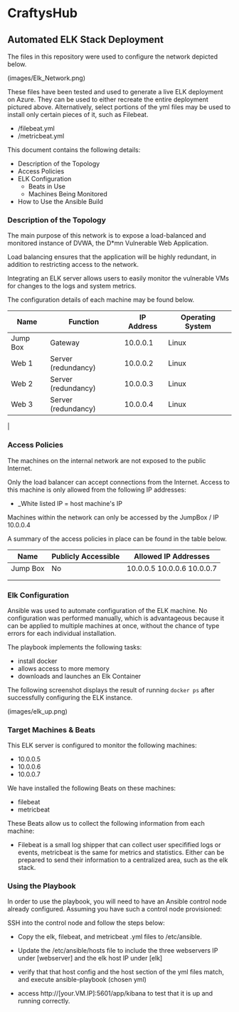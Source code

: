 # CraftysHub
## Automated ELK Stack Deployment

The files in this repository were used to configure the network depicted below.

(images/Elk_Network.png)

These files have been tested and used to generate a live ELK deployment on Azure. They can be used to either recreate the entire deployment pictured above. Alternatively, select portions of the yml files may be used to install only certain pieces of it, such as Filebeat.

  - /filebeat.yml
  - /metricbeat.yml

This document contains the following details:
- Description of the Topology
- Access Policies
- ELK Configuration
  - Beats in Use
  - Machines Being Monitored
- How to Use the Ansible Build


### Description of the Topology

The main purpose of this network is to expose a load-balanced and monitored instance of DVWA, the D*mn Vulnerable Web Application.

Load balancing ensures that the application will be highly redundant, in addition to restricting  access to the network.

Integrating an ELK server allows users to easily monitor the vulnerable VMs for changes to the logs and system metrics.

The configuration details of each machine may be found below.

| Name     | Function              | IP Address | Operating System |
|----------|-----------------------|------------|------------------|
| Jump Box | Gateway               | 10.0.0.1   | Linux            |
|  Web 1   | Server (redundancy)   | 10.0.0.2   | Linux            |
|  Web 2   | Server (redundancy)   | 10.0.0.3   | Linux            |
|  Web 3   | Server (redundancy)   | 10.0.0.4   | Linux            |
|  
### Access Policies

The machines on the internal network are not exposed to the public Internet. 

Only the load balancer can accept connections from the Internet. Access to this machine is only allowed from the following IP addresses:
- _White listed IP = host machine's IP

Machines within the network can only be accessed by the JumpBox / IP 10.0.0.4

A summary of the access policies in place can be found in the table below.

| Name     | Publicly Accessible | Allowed IP Addresses        |
|----------|---------------------|-----------------------------|
| Jump Box |        No           | 10.0.0.5 10.0.0.6 10.0.0.7  |
|          |                     |                             |
|          |                     |                             |

### Elk Configuration

Ansible was used to automate configuration of the ELK machine. No configuration was performed manually, which is advantageous because it can be applied to multiple machines at once, without the chance of type errors for each individual installation.

The playbook implements the following tasks:
- install docker
- allows access to more memory
- downloads and launches an Elk Container

The following screenshot displays the result of running `docker ps` after successfully configuring the ELK instance.

(images/elk_up.png)

### Target Machines & Beats
This ELK server is configured to monitor the following machines:
- 10.0.0.5
- 10.0.0.6
- 10.0.0.7

We have installed the following Beats on these machines:
- filebeat
- metricbeat

These Beats allow us to collect the following information from each machine:
- Filebeat is a small log shipper that can collect user specifified logs or events, metricbeat is the same for metrics and statistics.  Either can be prepared to send their information to a centralized area, such as the elk stack.

### Using the Playbook
In order to use the playbook, you will need to have an Ansible control node already configured. Assuming you have such a control node provisioned: 

SSH into the control node and follow the steps below:
- Copy the elk, filebeat, and metricbeat .yml files to /etc/ansible.
- Update the /etc/ansible/hosts file to include the three webservers IP under [webserver] and the elk host IP under [elk]
- verify that that host config and the host section of the yml files match, and execute ansible-playbook (chosen yml)

- access http://[your.VM.IP]:5601/app/kibana to test that it is up and running correctly.
